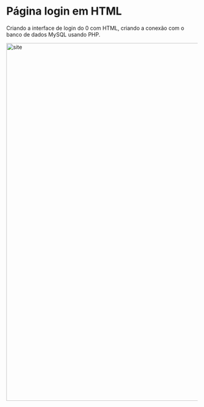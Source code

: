 # Página login em HTML

Criando a interface de login do 0 com HTML, criando a conexão com o banco de dados MySQL usando PHP.

<img width="941" alt="site" src="https://user-images.githubusercontent.com/100526271/192343283-5b12ad95-5368-4bfb-8da2-25f43f0cca78.png">
